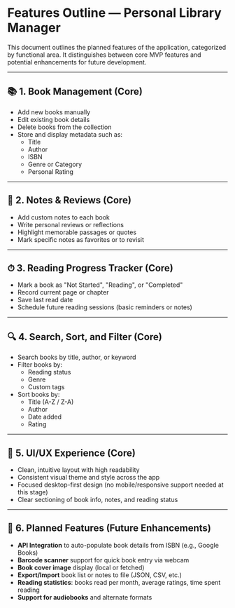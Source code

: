 # Features Outline — Personal Library Manager

This document outlines the planned features of the application, categorized by functional area. It distinguishes between core MVP features and potential enhancements for future development.

---

## 📚 1. Book Management (Core)

- Add new books manually
- Edit existing book details
- Delete books from the collection
- Store and display metadata such as:
  - Title
  - Author
  - ISBN
  - Genre or Category
  - Personal Rating

---

## 📝 2. Notes & Reviews (Core)

- Add custom notes to each book
- Write personal reviews or reflections
- Highlight memorable passages or quotes
- Mark specific notes as favorites or to revisit

---

## ⏱ 3. Reading Progress Tracker (Core)

- Mark a book as "Not Started", "Reading", or "Completed"
- Record current page or chapter
- Save last read date
- Schedule future reading sessions (basic reminders or notes)

---

## 🔍 4. Search, Sort, and Filter (Core)

- Search books by title, author, or keyword
- Filter books by:
  - Reading status
  - Genre
  - Custom tags
- Sort books by:
  - Title (A-Z / Z-A)
  - Author
  - Date added
  - Rating

---

## 🎨 5. UI/UX Experience (Core)

- Clean, intuitive layout with high readability
- Consistent visual theme and style across the app
- Focused desktop-first design (no mobile/responsive support needed at this stage)
- Clear sectioning of book info, notes, and reading status

---

## 🚀 6. Planned Features (Future Enhancements)

- **API Integration** to auto-populate book details from ISBN (e.g., Google Books)
- **Barcode scanner** support for quick book entry via webcam
- **Book cover image** display (local or fetched)
- **Export/Import** book list or notes to file (JSON, CSV, etc.)
- **Reading statistics**: books read per month, average ratings, time spent reading
- **Support for audiobooks** and alternate formats

